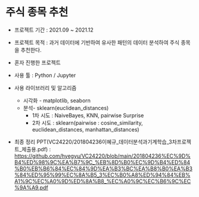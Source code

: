 # 주식 종목 추천

- 프로젝트 기간 : 2021.09 ~ 2021.12
- 프로젝트 목적 : 과거 데이터에 기반하여 유사한 패턴의 데이터 분석하여 주식 종목을 추천한다.
- 혼자 진행한 프로젝트
- 사용 툴 : Python / Jupyter
- 사용 라이브러리 및 알고리즘 
  * 시각화 - matplotlib, seaborn 
  * 분석- sklearn(euclidean_distances)
    -  1차 시도 : NaiveBayes, KNN, pairwise Surprise
    -  2차 시도 : sklearn(pairwise : cosine_similarity, euclidean_distances, manhattan_distances)

- 최종 정리 PPT(VC24220/201804236이혜규_데이터분석과기계학습_3차프로젝트_제출용.pdf)
: https://github.com/hyegyu/VC24220/blob/main/201804236%EC%9D%B4%ED%98%9C%EA%B7%9C_%EB%8D%B0%EC%9D%B4%ED%84%B0%EB%B6%84%EC%84%9D%EA%B3%BC%EA%B8%B0%EA%B3%84%ED%95%99%EC%8A%B5_3%EC%B0%A8%ED%94%84%EB%A1%9C%EC%A0%9D%ED%8A%B8_%EC%A0%9C%EC%B6%9C%EC%9A%A9.pdf
